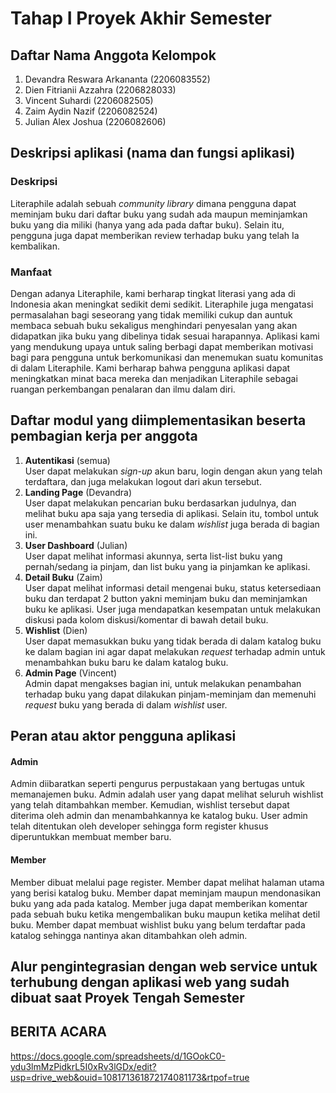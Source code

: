 # Tahap I Proyek Akhir Semester
## Daftar Nama Anggota Kelompok
1. Devandra Reswara Arkananta (2206083552)
2. Dien Fitrianii Azzahra (2206828033)
3. Vincent Suhardi (2206082505)
4. Zaim Aydin Nazif (2206082524)
5. Julian Alex Joshua (2206082606)

## Deskripsi aplikasi (nama dan fungsi aplikasi)

### Deskripsi
Literaphile adalah sebuah _community library_ dimana pengguna dapat meminjam buku dari daftar buku yang sudah ada maupun meminjamkan buku yang dia miliki (hanya yang ada pada daftar buku). Selain itu, pengguna juga dapat memberikan review terhadap buku yang telah Ia kembalikan.

### Manfaat
Dengan adanya Literaphile, kami berharap tingkat literasi yang ada di Indonesia akan meningkat sedikit demi sedikit. Literaphile juga mengatasi permasalahan bagi seseorang yang tidak memiliki cukup dan auntuk membaca sebuah buku sekaligus menghindari penyesalan yang akan didapatkan jika buku yang dibelinya tidak sesuai harapannya. Aplikasi kami yang mendukung upaya untuk saling berbagi dapat memberikan motivasi bagi para pengguna untuk berkomunikasi dan menemukan suatu komunitas di dalam Literaphile. Kami berharap bahwa pengguna aplikasi dapat meningkatkan minat baca mereka dan menjadikan Literaphile sebagai ruangan perkembangan penalaran dan ilmu dalam diri.

## Daftar modul yang diimplementasikan beserta pembagian kerja per anggota
1. **Autentikasi** (semua) \
User dapat melakukan _sign-up_ akun baru, login dengan akun yang telah terdaftara, dan juga melakukan logout dari akun tersebut.
2. **Landing Page** (Devandra) \
User dapat melakukan pencarian buku berdasarkan judulnya, dan melihat buku apa saja yang tersedia di aplikasi. Selain itu, tombol untuk user menambahkan suatu buku ke dalam _wishlist_ juga berada di bagian ini.
3. **User Dashboard** (Julian) \
User dapat melihat informasi akunnya, serta list-list buku yang pernah/sedang ia pinjam, dan list buku yang ia pinjamkan ke aplikasi.
4. **Detail Buku** (Zaim) \
User dapat melihat informasi detail mengenai buku, status ketersediaan buku dan terdapat 2 button yakni meminjam buku dan meminjamkan buku ke aplikasi. User juga mendapatkan kesempatan untuk melakukan diskusi pada kolom diskusi/komentar di bawah detail buku.
5. **Wishlist** (Dien) \
User dapat memasukkan buku yang tidak berada di dalam katalog buku ke dalam bagian ini agar dapat melakukan _request_ terhadap admin untuk menambahkan buku baru ke dalam katalog buku.
6. **Admin Page** (Vincent) \
Admin dapat mengakses bagian ini, untuk melakukan penambahan terhadap buku yang dapat dilakukan pinjam-meminjam dan memenuhi _request_ buku yang berada di dalam _wishlist_ user.

## Peran atau aktor pengguna aplikasi

#### Admin
Admin diibaratkan seperti pengurus perpustakaan yang bertugas untuk memanajemen buku. Admin adalah user yang dapat melihat seluruh wishlist yang telah ditambahkan member. Kemudian, wishlist tersebut dapat diterima oleh admin dan menambahkannya ke katalog buku. User admin telah ditentukan oleh developer sehingga form register khusus diperuntukkan membuat member baru.

#### Member
Member dibuat melalui page register. Member dapat melihat halaman utama yang berisi katalog buku. Member dapat meminjam maupun mendonasikan buku yang ada pada katalog. Member juga dapat memberikan komentar pada sebuah buku ketika mengembalikan buku maupun ketika melihat detil buku. Member dapat membuat wishlist buku yang belum terdaftar pada katalog sehingga nantinya akan ditambahkan oleh admin.

## Alur pengintegrasian dengan web service untuk terhubung dengan aplikasi web yang sudah dibuat saat Proyek Tengah Semester

## BERITA ACARA
https://docs.google.com/spreadsheets/d/1GOokC0-ydu3lmMzPidkrL5I0xRv3lGDx/edit?usp=drive_web&ouid=108171361872174081173&rtpof=true
